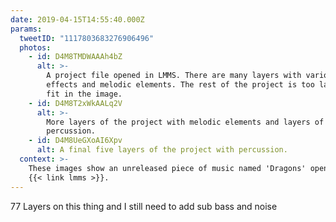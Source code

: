 ```yaml
---
date: 2019-04-15T14:55:40.000Z
params:
  tweetID: "1117803683276906496"
  photos:
    - id: D4M8TMDWAAAh4bZ
      alt: >-
        A project file opened in LMMS. There are many layers with various
        effects and melodic elements. The rest of the project is too large to
        fit in the image.
    - id: D4M8T2xWkAALq2V
      alt: >-
        More layers of the project with melodic elements and layers of
        percussion.
    - id: D4M8UeGXoAI6Xpv
      alt: A final five layers of the project with percussion.
  context: >-
    These images show an unreleased piece of music named 'Dragons' opened in
    {{< link lmms >}}.
---
```


77 Layers on this thing and I still need to add sub bass and noise
